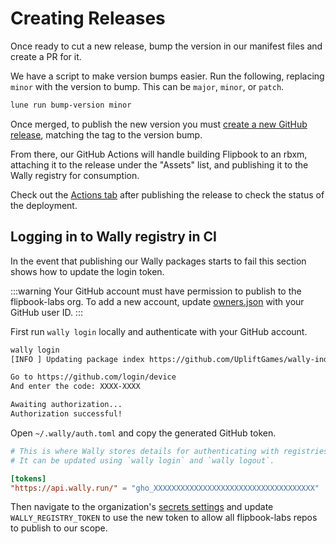 # Creating Releases

Once ready to cut a new release, bump the version in our manifest files and create a PR for it.

We have a script to make version bumps easier. Run the following, replacing `minor` with the version to bump. This can be `major`, `minor`, or `patch`.

```sh
lune run bump-version minor
```

Once merged, to publish the new version you must [create a new GitHub release](https://github.com/flipbook-labs/flipbook/releases), matching the tag to the version bump.

From there, our GitHub Actions will handle building Flipbook to an rbxm, attaching it to the release under the "Assets" list, and publishing it to the Wally registry for consumption.

Check out the [Actions tab](https://github.com/flipbook-labs/flipbook/actions) after publishing the release to check the status of the deployment.

## Logging in to Wally registry in CI

In the event that publishing our Wally packages starts to fail this section shows how to update the login token.

:::warning
Your GitHub account must have permission to publish to the flipbook-labs org. To add a new account, update [owners.json](https://github.com/UpliftGames/wally-index/blob/main/flipbook-labs/owners.json) with your GitHub user ID.
:::

First run `wally login` locally and authenticate with your GitHub account.

```sh
wally login
[INFO ] Updating package index https://github.com/UpliftGames/wally-index...

Go to https://github.com/login/device
And enter the code: XXXX-XXXX

Awaiting authorization...
Authorization successful!
```

Open `~/.wally/auth.toml` and copy the generated GitHub token.

```toml
# This is where Wally stores details for authenticating with registries.
# It can be updated using `wally login` and `wally logout`.

[tokens]
"https://api.wally.run/" = "gho_XXXXXXXXXXXXXXXXXXXXXXXXXXXXXXXXXXXX"
```

Then navigate to the organization's [secrets settings](https://github.com/organizations/flipbook-labs/settings/secrets/actions) and update `WALLY_REGISTRY_TOKEN` to use the new token to allow all flipbook-labs repos to publish to our scope.
